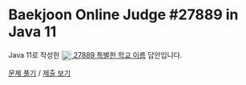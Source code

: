 # Baekjoon Online Judge #27889 in Java 11
Java 11로 작성한 [<img src="https://static.solved.ac/tier_small/1.svg" height="20" align="center">
27889 특별한 학교 이름](https://www.acmicpc.net/problem/27889) 답안입니다.

[문제 풀기](https://www.acmicpc.net/problem/27889) /
[제출 보기](https://www.acmicpc.net/source/86762342)
